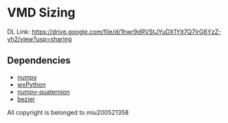 # VMD Sizing

DL Link: https://drive.google.com/file/d/1hwr9dRVStJYuDX1Yjt7Q7IrG6YzZ-yh2/view?usp=sharing

## Dependencies

 - [numpy](https://pypi.org/project/numpy/)
 - [wxPython](https://pypi.org/project/wxPython/)
 - [numpy-quaternion](https://pypi.org/project/numpy-quaternion/)
 - [bezier](https://pypi.org/project/bezier/)


All copyright is belonged to miu200521358
